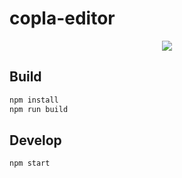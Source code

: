 # copla-editor

<p align="center">
  <img src="/uploads/2a9f439befcad561b9ca05aa9e1d31a0/screenshot.png">
</p>


## Build

```sh
npm install
npm run build
```


## Develop

```sh
npm start
```
